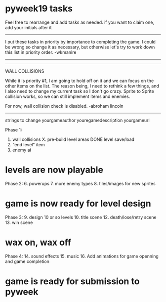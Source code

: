 pyweek19 tasks
==============

Feel free to rearrange and add tasks as needed.  if you want to claim one,
add your initials after it

---

I put these tasks in priority by importance to completing the game. I
could be wrong so change it as necessary, but otherwise let's try to
work down this list in priority order.  -wkmanire

---

---

WALL COLLISIONS

While it is priority #1, I am going to hold off on it and we can focus on the
other items on the list.  The reason being, I need to rethink a few things, and
I also need to change my current task so I don't go crazy.  Sprite to Sprite
collision works, so we can still implement items and enemies.


For now, wall collision check is disabled.  -abroham lincoln

---

strings to change
yourgameauthor
youregamedescription
yourgameurl



Phase 1:
 1. wall collisions
 X. pre-build level areas
 DONE level save/load
 4. "end level" item
 5. enemy ai

# levels are now playable #

Phase 2:
 6. powerups
 7. more enemy types
 8. tiles/images for new sprites

# game is now ready for level design #

Phase 3:
 9. design 10 or so levels
10. title scene
12. death/lose/retry scene
13. win scene

# wax on, wax off #

Phase 4:
14. sound effects
15. music
16. Add animations for game openning and game completion

# game is ready for submission to pyweek #
